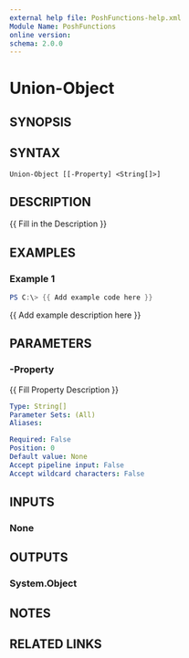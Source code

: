 ```yaml
---
external help file: PoshFunctions-help.xml
Module Name: PoshFunctions
online version:
schema: 2.0.0
---
```


# Union-Object

## SYNOPSIS

## SYNTAX

```
Union-Object [[-Property] <String[]>]
```

## DESCRIPTION
{{ Fill in the Description }}

## EXAMPLES

### Example 1
```powershell
PS C:\> {{ Add example code here }}
```

{{ Add example description here }}

## PARAMETERS

### -Property
{{ Fill Property Description }}

```yaml
Type: String[]
Parameter Sets: (All)
Aliases:

Required: False
Position: 0
Default value: None
Accept pipeline input: False
Accept wildcard characters: False
```

## INPUTS

### None

## OUTPUTS

### System.Object
## NOTES

## RELATED LINKS
